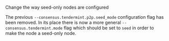 Change the way seed-only nodes are configured

The previous `--consensus.tendermint.p2p.seed_mode` configuration flag has
been removed. In its place there is now a more general
`--consensus.tendermint.mode` flag which should be set to `seed` in order to
make the node a seed-only node.
